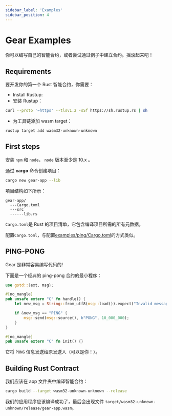 ```yaml
---
sidebar_label: 'Examples'
sidebar_position: 4
---
```


# Gear Examples

你可以编写自己的智能合约，或者尝试通过例子中建立合约。摇滚起来吧！

## Requirements

要开发你的第一个 Rust 智能合约，你需要：

- Install Rustup:
- 安装 Rustup：

```bash
curl --proto '=https' --tlsv1.2 -sSf https://sh.rustup.rs | sh
```

- 为工具链添加 wasm target：

```bash
rustup target add wasm32-unknown-unknown
```

## First steps

安装 `npm` 和 `node`， `node` 版本至少是 10.x 。

通过 **cargo** 命令创建项目：

```bash
cargo new gear-app --lib
```

项目结构如下所示：

    gear-app/
      ---Cargo.toml
      ---src
      ------lib.rs

`Cargo.toml`是 Rust 的项目清单，它包含编译项目所需的所有元数据。

配置`Cargo.toml`，与配置[examples/ping/Cargo.toml](https://github.com/gear-tech/gear/blob/master/examples/ping/Cargo.toml)的方式类似。

## PING-PONG

Gear 是非常容易编写代码的!

下面是一个经典的 ping-pong 合约的最小程序：

```rust
use gstd::{ext, msg};

#[no_mangle]
pub unsafe extern "C" fn handle() {
    let new_msg = String::from_utf8(msg::load()).expect("Invalid message: should be utf-8");

    if &new_msg == "PING" {
        msg::send(msg::source(), b"PONG", 10_000_000);
    }
}

#[no_mangle]
pub unsafe extern "C" fn init() {}
```

它将 `PONG` 信息发送给原发送人（可以是你！）。

## Building Rust Contract

我们应该在 app 文件夹中编译智能合约：

```bash
cargo build --target wasm32-unknown-unknown --release
```

我们的应用程序应该编译成功了，最后会出现文件 `target/wasm32-unknown-unknown/release/gear-app.wasm`。
